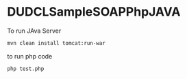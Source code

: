 # DUDCLSampleSOAPPhpJAVA
To run JAva Server

```bash
mvn clean install tomcat:run-war 
```

to run php code

```bash
php test.php
```
